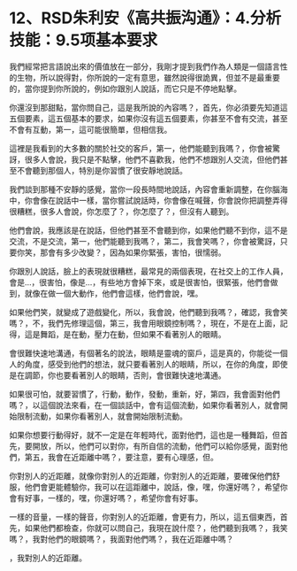 # 12、RSD朱利安《高共振沟通》：4.分析技能：9.5项基本要求

我們經常把言語說出來的價值放在一部分，我剛才提到我們作為人類是一個語言性的生物，所以說得對，你所說的一定有意思，雖然說得很詭異，但並不是最重要的，當你提到你所說的，例如你跟別人說話，而它只是不停地點擊。

你還沒到那甜點，當你問自己，這是我所說的內容嗎？，首先，你必須要先知道這五個要素，這五個基本的要求，如果你沒有這五個要素，你甚至不會有交流，甚至不會有互動，第一，這可能很簡單，但相信我。

這裡是我看到的大多數的關於社交的客戶，第一，他們能聽到我嗎？，你會被驚訝，很多人會說，我只是不點擊，他們不喜歡我，他們不想跟別人交流，但他們甚至不會聽到那個人，特別是你習慣了很安靜地說話。

我們談到那種不安靜的感覺，當你一段長時間地說話，內容會重新調整，在你腦海中，你會像在說話中一樣，當你嘗試說話時，你會像在喊聲，你會說你把調整弄得很糟糕，很多人會說，你怎麼了？，你怎麼了？，但沒有人聽到。

他們會說，我應該是在說話，但他們甚至不會聽到你，如果他們聽不到你，這不是交流，不是交流，第一，他們能聽到我嗎？，第二，我會笑嗎？，你會被驚訝，只要你笑，那會有多少改變？，因為如果你緊張，害怕，很懦弱。

你跟別人說話，臉上的表現就很糟糕，最常見的兩個表現，在社交上的工作人員，會是…，很害怕，像是…，有些地方會掉下來，或是很害怕，很緊張，他們會做到，就像在做一個大動作，他們會這樣，他們會說，嘿。

如果他們笑，就變成了遊戲變化，所以，我會說，他們聽到我嗎？，確認，我會笑嗎？，不，我們先修理這個，第三，我會用眼鏡控制嗎？，現在，不是在上面，記得，這是舞蹈，是在動，壓力在動，但如果不看著別人的眼睛。

會很難快速地溝通，有個著名的說法，眼睛是靈魂的窗戶，這是真的，你能從一個人的角度，感受到他們的想法，就只要看著別人的眼睛，所以，在你的角度，即使是在調節，你也要看著別人的眼睛，否則，會很難快速地溝通。

如果很可怕，就要習慣了，行動，動作，發動，重新，好，第四，我會面對他們嗎？，以這個說法來看，在一個談話中，會有這個流動，如果你看著別人，就會開始限制流動，如果你看著別人，就會開始限制流動。

如果你想要行動得好，就不一定是在年輕時代，面對他們，這也是一種舞蹈，但首先，要開放，所以，他們可以對你，有所自信的流動，他們可以給你感覺，面對他們，第五，我會在近距離中嗎？，要注意，要有心理感，但。

你對別人的近距離，就像你對別人的近距離，你對別人的近距離，要確保他們舒服，他們會更能體驗你，我可以在這距離中，說話，像，嘿，你還好嗎？，希望你會有好事，一樣的，嘿，你還好嗎？，希望你會有好事。

一樣的音量，一樣的聲音，你對別人的近距離，會更有力，所以，這五個東西，首先，如果他們都檢查，你就可以問自己，我現在說什麼？，他們聽到我嗎？，我笑嗎？，我對他們的眼鏡嗎？，我面對他們嗎？，我在近距離中嗎？

，我對別人的近距離。